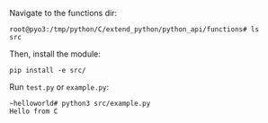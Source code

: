 

Navigate to the functions dir:
```
root@pyo3:/tmp/python/C/extend_python/python_api/functions# ls
src
```

Then, install the module:
```
pip install -e src/
```

Run `test.py` or `example.py`:

```
~helloworld# python3 src/example.py 
Hello from C
```